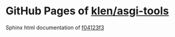 GitHub Pages of [klen/asgi-tools](https://github.com/klen/asgi-tools.git)
===
Sphinx html documentation of [f04123f3](https://github.com/klen/asgi-tools/tree/f04123f3c6a3f54612f675dba385342f42fd40a5)
